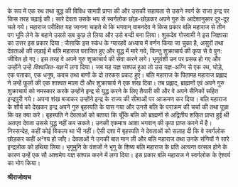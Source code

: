 के रूप में एक रथ तथा युद्ध की विविध सामग्री प्राप्त की और उसकी सहायता से उसने स्वर्ग के राजा इन्द्र पर किस तरह चढ़ाई की। सारे देवता उसके भय से स्वर्गलोक छोड़-छोड़कर अपने गुरु के आदेशानुसार दूर-दूर चले गये। महाराज परीक्षित यह जानना चाहते थे कि भगवान् वामनदेव ने किस प्रकार बलि महाराज से तीन पग भूमि लेने के बहाने उससे सब कुछ ले लिया और उसे बन्दी बना लिया। शुकदेव गोस्वामी ने इस जिज्ञासा का उत्तर इस प्रकार दिया : जैसाकि इस स्कंध के ग्यारहवें अध्याय में वर्णन किया जा चुका है, असुरों तथा देवताओं की लड़ाई में बलि महाराज पराजित हुए और युद्ध में मारे गये, किन्तु शुक्राचार्य की कृपा से वे पुन: जीवित हो गए। इस तरह वे अपने गुरु शुक्राचार्य की सेवा करने लगे। भृगुवंशी उन पर प्रसन्न हो गए और उन्होंने उन्हें *विश्वजित-यज्ञ* में लगा दिया। जब यह यज्ञ सश्पन्न हुआ तो उस यज्ञ-अग्नि से एक रथ, घोड़े, एक पताका, एक धनुष, कवच तथा बाणों के दो तरकस प्रकट हुए। बलि महाराज के पितामह महाराज प्रह्लाद ने उन्हें फूलों की एक शाश्वत माला दी और शुक्राचार्य ने एक शंख दिया। तब प्रह्लाद, ब्राह्मणों एवं अपने गुरु शुक्राचार्य को नमस्कार करके उन्होंने इन्द्र से युद्ध करने के लिए तैयारी की और वे अपने सैनिकों सहित इन्द्रपुरी गये। अपना शंख बजाकर उन्होंने इन्द्र के राज्य की सीमाओं पर आक्रमण कर दिया। बलि महाराज के शौर्य को देखकर इन्द्र अपने गुरु बृहस्पति के पास गया और उनसे बलि के पराक्रम की चर्चा की तथा पूछा कि वह क्या करे। बृहस्पति ने देवताओं को बताया कि चूँकि बलि को ब्राह्मणों से अद्वितीय शकि्त प्राप्त हुई थी अतएव देवता उससे युद्ध नहीं कर सकते। उनकी एकमात्र आशा भगवान् की कृपा प्राप्त करने में है। निस्सन्देह, कहीं कोई विकल्प था भी नहीं। ऐसी दशा में बृहस्पति ने देवताओं को सलाह दी कि वे स्वर्गलोक छोड़कर कहीं अ²श्य हो जाँए। देवताओं ने उनकी बात मान ली और बलि महाराज तथा उनके संगियों ने सारे इन्द्रलोक को हथिया लिया। भृगुमुनि के वंशजों ने भृगु के शिष्य बलि महाराज के प्रति अत्यन्त वत्सल होने के कारण उन्हें एक सौ अश्वमेघ यज्ञ सश्पन्न करने में लगा दिया। इस प्रकार बलि महाराज ने स्वर्गलोक के ऐश्वर्य का भोग किया।  

**श्रीराजोवाच** 